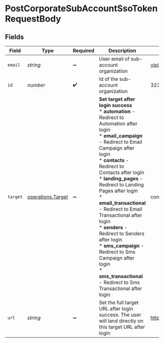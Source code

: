 # PostCorporateSubAccountSsoTokenRequestBody


## Fields

| Field                                                                                                                                                                                                                                                                                                                                                                                                                                                                                                                       | Type                                                                                                                                                                                                                                                                                                                                                                                                                                                                                                                        | Required                                                                                                                                                                                                                                                                                                                                                                                                                                                                                                                    | Description                                                                                                                                                                                                                                                                                                                                                                                                                                                                                                                 | Example                                                                                                                                                                                                                                                                                                                                                                                                                                                                                                                     |
| --------------------------------------------------------------------------------------------------------------------------------------------------------------------------------------------------------------------------------------------------------------------------------------------------------------------------------------------------------------------------------------------------------------------------------------------------------------------------------------------------------------------------- | --------------------------------------------------------------------------------------------------------------------------------------------------------------------------------------------------------------------------------------------------------------------------------------------------------------------------------------------------------------------------------------------------------------------------------------------------------------------------------------------------------------------------- | --------------------------------------------------------------------------------------------------------------------------------------------------------------------------------------------------------------------------------------------------------------------------------------------------------------------------------------------------------------------------------------------------------------------------------------------------------------------------------------------------------------------------- | --------------------------------------------------------------------------------------------------------------------------------------------------------------------------------------------------------------------------------------------------------------------------------------------------------------------------------------------------------------------------------------------------------------------------------------------------------------------------------------------------------------------------- | --------------------------------------------------------------------------------------------------------------------------------------------------------------------------------------------------------------------------------------------------------------------------------------------------------------------------------------------------------------------------------------------------------------------------------------------------------------------------------------------------------------------------- |
| `email`                                                                                                                                                                                                                                                                                                                                                                                                                                                                                                                     | *string*                                                                                                                                                                                                                                                                                                                                                                                                                                                                                                                    | :heavy_minus_sign:                                                                                                                                                                                                                                                                                                                                                                                                                                                                                                          | User email of sub-account organization                                                                                                                                                                                                                                                                                                                                                                                                                                                                                      | vipin+subaccount@brevo.com                                                                                                                                                                                                                                                                                                                                                                                                                                                                                                  |
| `id`                                                                                                                                                                                                                                                                                                                                                                                                                                                                                                                        | *number*                                                                                                                                                                                                                                                                                                                                                                                                                                                                                                                    | :heavy_check_mark:                                                                                                                                                                                                                                                                                                                                                                                                                                                                                                          | Id of the sub-account organization                                                                                                                                                                                                                                                                                                                                                                                                                                                                                          | 3232323                                                                                                                                                                                                                                                                                                                                                                                                                                                                                                                     |
| `target`                                                                                                                                                                                                                                                                                                                                                                                                                                                                                                                    | [operations.Target](../../models/operations/target.md)                                                                                                                                                                                                                                                                                                                                                                                                                                                                      | :heavy_minus_sign:                                                                                                                                                                                                                                                                                                                                                                                                                                                                                                          | **Set target after login success**<br/>* **automation** - Redirect to Automation after login<br/>* **email_campaign** - Redirect to Email Campaign after login<br/>* **contacts** - Redirect to Contacts after login<br/>* **landing_pages** - Redirect to Landing Pages after login<br/>* **email_transactional** - Redirect to Email Transactional after login<br/>* **senders** - Redirect to Senders after login<br/>* **sms_campaign** - Redirect to Sms Campaign after login<br/>* **sms_transactional** - Redirect to Sms Transactional after login<br/> | contacts                                                                                                                                                                                                                                                                                                                                                                                                                                                                                                                    |
| `url`                                                                                                                                                                                                                                                                                                                                                                                                                                                                                                                       | *string*                                                                                                                                                                                                                                                                                                                                                                                                                                                                                                                    | :heavy_minus_sign:                                                                                                                                                                                                                                                                                                                                                                                                                                                                                                          | Set the full target URL after login success. The user will land directly on this target URL after login                                                                                                                                                                                                                                                                                                                                                                                                                     | https://app.brevo.com/senders/domain/list                                                                                                                                                                                                                                                                                                                                                                                                                                                                                   |